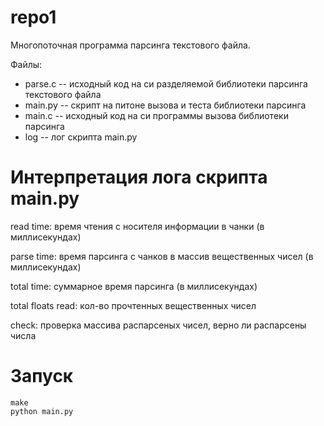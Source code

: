 # repo1
Многопоточная программа парсинга текстового файла.

Файлы:
* parse.c -- исходный код на си разделяемой библиотеки парсинга текстового файла
* main.py -- скрипт на питоне вызова и теста библиотеки парсинга
* main.c -- исходный код на си программы вызова библиотеки парсинга
* log -- лог скрипта main.py

# Интерпретация лога скрипта main.py

read time: время чтения с носителя информации в чанки (в миллисекундах)

parse time: время парсинга с чанков в массив вещественных чисел (в миллисекундах)

total time: суммарное время парсинга (в миллисекундах)

total floats read: кол-во прочтенных вещественных чисел

check: проверка массива распарсеных чисел, верно ли распарсены числа

# Запуск

```
make
python main.py
```